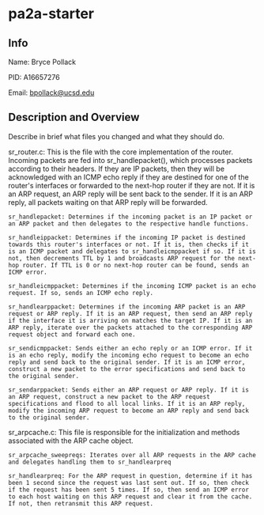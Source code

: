 # pa2a-starter

## Info

Name: Bryce Pollack

PID: A16657276

Email: bpollack@ucsd.edu

## Description and Overview
Describe in brief what files you changed and what they should do.

sr_router.c: This is the file with the core implementation of the router. Incoming packets are fed into sr_handlepacket(), which processes packets according to their headers. If they are IP packets, then they will be acknowledged with an ICMP echo reply if they are destined for one of the router's interfaces or forwarded to the next-hop router if they are not. If it is an ARP request, an ARP reply will be sent back to the sender. If it is an ARP reply, all packets waiting on that ARP reply will be forwarded.

    sr_handlepacket: Determines if the incoming packet is an IP packet or an ARP packet and then delegates to the respective handle functions.

    sr_handleippacket: Determines if the incoming IP packet is destined towards this router's interfaces or not. If it is, then checks if it is an ICMP packet and delegates to sr_handleicmppacket if so. If it is not, then decrements TTL by 1 and broadcasts ARP request for the next-hop router. If TTL is 0 or no next-hop router can be found, sends an ICMP error.

    sr_handleicmppacket: Determines if the incoming ICMP packet is an echo request. If so, sends an ICMP echo reply. 

    sr_handlearppacket: Determines if the incoming ARP packet is an ARP request or ARP reply. If it is an ARP request, then send an ARP reply if the interface it is arriving on matches the target IP. If it is an ARP reply, iterate over the packets attached to the corresponding ARP request object and forward each one.

    sr_sendicmppacket: Sends either an echo reply or an ICMP error. If it is an echo reply, modify the incoming echo request to become an echo reply and send back to the original sender. If it is an ICMP error, construct a new packet to the error specifications and send back to the original sender.

    sr_sendarppacket: Sends either an ARP request or ARP reply. If it is an ARP request, construct a new packet to the ARP request specifications and flood to all local links. If it is an ARP reply, modify the incoming ARP request to become an ARP reply and send back to the original sender.

sr_arpcache.c: This file is responsible for the initialization and methods associated with the ARP cache object. 

    sr_arpcache_sweepreqs: Iterates over all ARP requests in the ARP cache and delegates handling them to sr_handlearpreq

    sr_handlearpreq: For the ARP request in question, determine if it has been 1 second since the request was last sent out. If so, then check if the request has been sent 5 times. If so, then send an ICMP error to each host waiting on this ARP request and clear it from the cache. If not, then retransmit this ARP request. 
